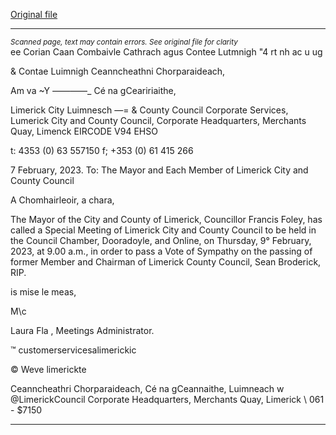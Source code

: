 [Original file](https://www.limerick.ie/sites/default/files/media/documents/2023-02/Agenda%20Special%20Meeting%2009.02.2023.pdf)

---
*<small>Scanned page, text may contain errors. See original file for clarity</small>*  
ee Corian Caan Combaivle Cathrach agus Contee Lutmnigh
"4 rt nh ac u ug

& Contae Luimnigh Ceanncheathni Chorparaideach,

Am va ~Y _—_—_—_—_ Cé na gCeaririaithe,

Limerick City Luimnesch
—= & County Council
Corporate Services,
Lumerick City and County Council,
Corporate Headquarters,
Merchants Quay,
Limenck
EIRCODE V94 EHSO

t: 4353 (0) 63 557150
f; +353 (0) 61 415 266

7 February, 2023.
To: The Mayor and Each Member of Limerick City and County Council

A Chomhairleoir, a chara,

The Mayor of the City and County of Limerick, Councillor Francis Foley, has called a
Special Meeting of Limerick City and County Council to be held in the Council
Chamber, Dooradoyle, and Online, on Thursday, 9° February, 2023, at 9.00 a.m.,
in order to pass a Vote of Sympathy on the passing of former Member and Chairman
of Limerick County Council, Sean Broderick, RIP.

is mise le meas,

M\c

Laura Fla ,
Meetings Administrator.

™ customerservicesalimerickic

© Weve limerickte

Ceanncheathri Chorparaideach, Cé na gCeannaithe, Luimneach w @LimerickCouncil
Corporate Headquarters, Merchants Quay, Limerick \ 061 - $7150


---
